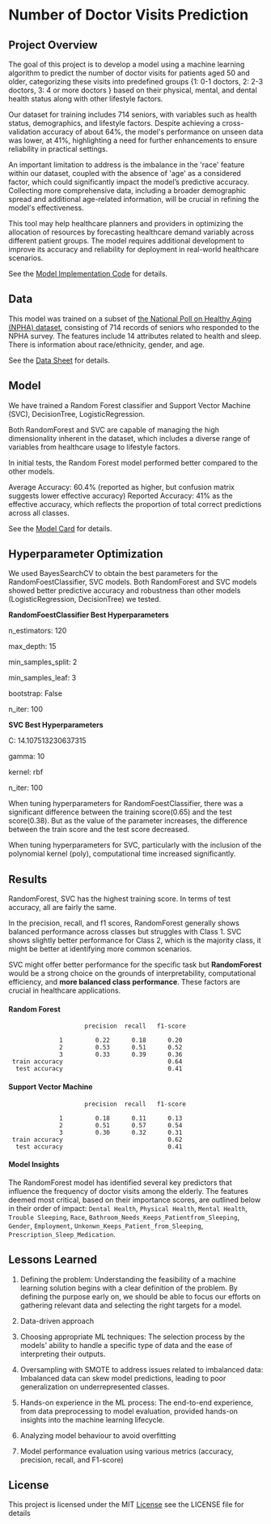# Number of Doctor Visits Prediction


## Project Overview

The goal of this project is to develop a model using a machine learning algorithm to predict the number of doctor visits for patients aged 50 and older, categorizing these visits into predefined groups {1: 0-1 doctors, 2: 2-3 doctors, 3: 4 or more doctors } based on their physical, mental, and dental health status along with other lifestyle factors.

Our dataset for training includes 714 seniors, with variables such as health status, demographics, and lifestyle factors. Despite achieving a cross-validation accuracy of about 64%, the model's performance on unseen data was lower, at 41%, highlighting a need for further enhancements to ensure reliability in practical settings.

An important limitation to address is the imbalance in the 'race' feature within our dataset, coupled with the absence of 'age' as a considered factor, which could significantly impact the model’s predictive accuracy. Collecting more comprehensive data, including a broader demographic spread and additional age-related information, will be crucial in refining the model's effectiveness.


This tool may help healthcare planners and providers in optimizing the allocation of resources by forecasting healthcare demand variably across different patient groups. The model requires additional development to improve its accuracy and reliability for deployment in real-world healthcare scenarios.

See the [Model Implementation Code](https://github.com/mijinatdiscovery/NPHA-doctor-visits/blob/main/notebooks/Model%2BAnalysis.ipynb) for details.

## Data
This model was trained on a subset of [the National Poll on Healthy Aging (NPHA) dataset](https://archive.ics.uci.edu/dataset/936/national+poll+on+healthy+aging+(npha)), consisting of 714 records of seniors who responded to the NPHA survey. The features include 14 attributes related to health and sleep. There is information about race/ethnicity, gender, and age.

See the [Data Sheet](https://github.com/mijinatdiscovery/NPHA-doctor-visits/blob/main/data_sheet.md) for details.

## Model
We have trained a Random Forest classifier and Support Vector Machine (SVC), DecisionTree, LogisticRegression. 

Both RandomForest and SVC are capable of managing the high dimensionality inherent in the dataset, which includes a diverse range of variables from healthcare usage to lifestyle factors. 

In initial tests, the Random Forest model performed better compared to the other models.

Average Accuracy: 60.4% (reported as higher, but confusion matrix suggests lower effective accuracy)
Reported Accuracy: 41% as the effective accuracy, which reflects the proportion of total correct predictions across all classes.

See the [Model Card](https://github.com/mijinatdiscovery/NPHA-doctor-visits/blob/main/model_card.md) for details.


## Hyperparameter Optimization
We used BayesSearchCV to obtain the best parameters for the RandomFoestClassifier, SVC models.
Both RandomForest and SVC models showed better predictive accuracy and robustness than other models (LogisticRegression, DecisionTree) we tested.


**RandomFoestClassifier Best Hyperparameters**

n_estimators: 120

max_depth: 15

min_samples_split: 2

min_samples_leaf: 3

bootstrap: False

n_iter: 100

**SVC Best Hyperparameters**

C: 14.107513230637315

gamma: 10

kernel: rbf

n_iter: 100

When tuning hyperparameters for RandomFoestClassifier, there was a significant difference between the training score(0.65) and the test score(0.38). But as the value of the parameter increases, the difference between the train score and the test score decreased.

When tuning hyperparameters for SVC, particularly with the inclusion of the polynomial kernel (poly), computational time increased significantly.


## Results
RandomForest, SVC has the highest training score. In terms of test accuracy, all are fairly the same.

In the precision, recall, and f1 scores, RandomForest generally shows balanced performance across classes but struggles with Class 1. SVC shows slightly better performance for Class 2, which is the majority class, it might be better at identifying more common scenarios.

SVC might offer better performance for the specific task but **RandomForest** would be a strong choice on the grounds of interpretability, computational efficiency, and **more balanced class performance**. These factors are crucial in healthcare applications. 

#### Random Forest
                         precision  recall   f1-score   

                  1         0.22      0.18      0.20       
                  2         0.53      0.51      0.52        
                  3         0.33      0.39      0.36        
     train accuracy                             0.64
      test accuracy                             0.41
  

#### Support Vector Machine
                         precision  recall   f1-score   

                  1         0.18      0.11      0.13       
                  2         0.51      0.57      0.54        
                  3         0.30      0.32      0.31        
     train accuracy                             0.62
      test accuracy                             0.41                   
  

#### Model Insights
The RandomForest model has identified several key predictors that influence the frequency of doctor visits among the elderly. The features deemed most critical, based on their importance scores, are outlined below in their order of impact: `Dental Health`, `Physical Health`, `Mental Health`, `Trouble Sleeping`, `Race`, `Bathroom_Needs_Keeps_Patientfrom_Sleeping`, `Gender`, `Employment`, `Unkonwn_Keeps_Patient_from_Sleeping`, `Prescription_Sleep_Medication`.


## Lessons Learned

1. Defining the problem: Understanding the feasibility of a machine learning solution begins with a clear definition of the problem.  By defining the purpose early on, we should be able to focus our efforts on gathering relevant data and selecting the right targets for a model.

2. Data-driven approach

3. Choosing appropriate ML techniques: The selection process by the models' ability to handle a specific type of data and the ease of interpreting their outputs.

4. Oversampling with SMOTE to address issues related to imbalanced data: Imbalanced data can skew model predictions, leading to poor generalization on underrepresented classes.

5. Hands-on experience in the ML process: The end-to-end experience, from data preprocessing to model evaluation, provided hands-on insights into the machine learning lifecycle.

6. Analyzing model behaviour to avoid overfitting

7. Model performance evaluation using various metrics (accuracy, precision, recall, and F1-score) 


## License
This project is licensed under the MIT [License](https://github.com/mijinatdiscovery/NPHA-doctor-visits/blob/main/LICENSE) see the LICENSE file for details

